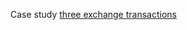 
Case study
[three exchange transactions](http://juliachencoding.blogspot.com/2018/12/case-study-three-exchange-transactions.html)<br>